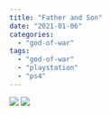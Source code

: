 ```yaml
---
title: "Father and Son"
date: "2021-01-06"
categories: 
  - "god-of-war"
tags: 
  - "god-of-war"
  - "playstation"
  - "ps4"
---
```


[![](images/God-of-War_20210106130019-scaled-1.jpg)](images/God-of-War_20210106130019-scaled-1.jpg)
[![](images/God-of-War_20210106130019-scaled-1.jpg)](images/God-of-War_20210106130019-scaled-1.jpg)
